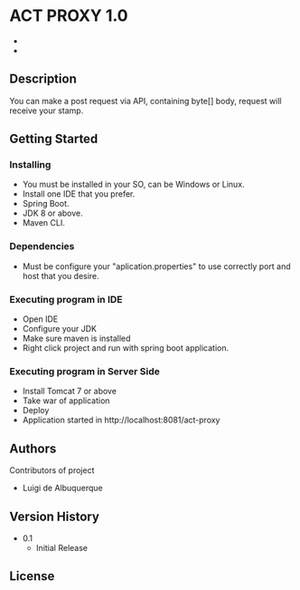 # ACT PROXY 1.0

* 
*

## Description

You can make a post request via API, containing byte[] body, request will receive your stamp.

## Getting Started

### Installing

* You must be installed in your SO, can be Windows or Linux.
* Install one IDE that you prefer.
* Spring Boot.
* JDK 8 or above.
* Maven CLI.

### Dependencies

* Must be configure your "aplication.properties" to use correctly port and host that you desire.

### Executing program in IDE

* Open IDE
* Configure your JDK
* Make sure maven is installed
* Right click project and run with spring boot application.


### Executing program in Server Side

* Install Tomcat 7 or above
* Take war of application
* Deploy
* Application started in http://localhost:8081/act-proxy

## Authors

Contributors of project

* Luigi de Albuquerque

## Version History

* 0.1
    * Initial Release

## License



